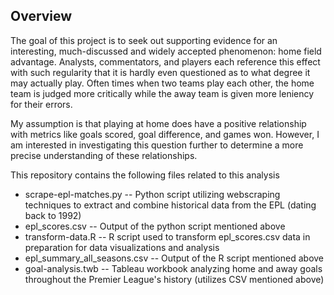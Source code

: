 ## Overview

The goal of this project is to seek out supporting evidence for an interesting, much-discussed and widely accepted phenomenon: home field advantage. Analysts, commentators, and players each reference this effect with such regularity that it is hardly even questioned as to what degree it may actually play. Often times when two teams play each other, the home team is judged more critically while the away team is given more leniency for their errors.

My assumption is that playing at home does have a positive relationship with metrics like goals scored, goal difference, and games won. However, I am interested in investigating this question further to determine a more precise understanding of these relationships.

This repository contains the following files related to this analysis
- scrape-epl-matches.py -- Python script utilizing webscraping techniques to extract and combine historical data from the EPL (dating back to 1992)
- epl_scores.csv -- Output of the python script mentioned above
- transform-data.R -- R script used to transform epl_scores.csv data in preparation for data visualizations and analysis
- epl_summary_all_seasons.csv -- Output of the R script mentioned above
- goal-analysis.twb -- Tableau workbook analyzing home and away goals throughout the Premier League's history (utilizes CSV mentioned above)
